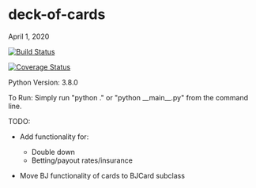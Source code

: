 
# deck-of-cards

April 1, 2020

[![Build Status](https://travis-ci.com/c4llmeco4ch/deck-of-cards.svg?branch=master)](https://travis-ci.com/c4llmeco4ch/deck-of-cards)

[![Coverage Status](https://coveralls.io/repos/github/c4llmeco4ch/deck-of-cards/badge.svg?branch=master)](https://coveralls.io/github/c4llmeco4ch/deck-of-cards?branch=master)

Python Version: 3.8.0

To Run: Simply run "python ." or "python \_\_main\_\_.py" from the command line.

TODO:

* Add functionality for:
  * Double down
  * Betting/payout rates/insurance

* Move BJ functionality of cards to BJCard subclass
